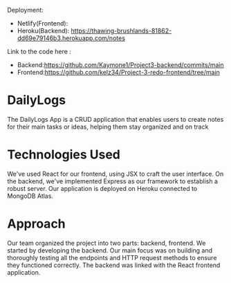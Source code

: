 Deployment:
- Netlify(Frontend): 
- Heroku(Backend): https://thawing-brushlands-81862-dd69e79146b3.herokuapp.com/notes

Link to the code here :
- Backend:https://github.com/Kaymone1/Project3-backend/commits/main
- Frontend:https://github.com/kelz34/Project-3-redo-frontend/tree/main

# DailyLogs 
The DailyLogs App is a CRUD application that enables users to create notes for their main tasks or ideas, helping them stay organized and on track


# Technologies Used
We've used React for our frontend, using JSX to craft the user interface. On the backend, we've implemented Express as our framework to establish a robust server. Our application is deployed on Heroku connected to MongoDB Atlas. 

# Approach 
Our team organized the project into two parts: backend, frontend. We started by developing the backend. Our main focus was on building and thoroughly testing all the endpoints and HTTP request methods to ensure they functioned correctly. The backend was linked with the React frontend application.


